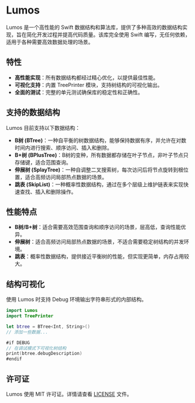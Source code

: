 # Lumos

Lumos 是一个高性能的 Swift 数据结构和算法库，提供了多种高效的数据结构实现，旨在简化开发过程并提高代码质量。该库完全使用 Swift 编写，无任何依赖，适用于各种需要高效数据处理的场景。

## 特性

- **高性能实现**：所有数据结构都经过精心优化，以提供最佳性能。
- **可视化支持**：内置 TreePrinter 模块，支持树结构的可视化输出。
- **全面的测试**：完整的单元测试确保库的稳定性和正确性。

## 支持的数据结构

Lumos 目前支持以下数据结构：

- **B树 (BTree)**：一种自平衡的树数据结构，能够保持数据有序，并允许在对数时间内进行搜索、顺序访问、插入和删除。
- **B+树 (BPlusTree)**：B树的变种，所有数据都存储在叶子节点，非叶子节点只存储键，适合范围查询。
- **伸展树 (SplayTree)**：一种自调整二叉搜索树，每次访问后将节点旋转到根位置，适合高频访问局部热点数据的场景。
- **跳表 (SkipList)**：一种概率性数据结构，通过在多个层级上维护链表来实现快速查找、插入和删除操作。

## 性能特点

- **B树/B+树**：适合需要高效范围查询和顺序访问的场景，层高低，查询性能优异。
- **伸展树**：适合高频访问局部热点数据的场景，不适合需要稳定树结构的并发环境。
- **跳表**：概率性数据结构，提供接近平衡树的性能，但实现更简单，内存占用较大。

## 结构可视化

使用 Lumos 时支持 Debug 环境输出字符串形式的内部结构。

```swift
import Lumos
import TreePrinter

let btree = BTree<Int, String>()
// 添加一些数据...

#if DEBUG
// 在调试模式下可视化树结构
print(btree.debugDescription)
#endif
```

## 许可证

Lumos 使用 MIT 许可证。详情请查看 [LICENSE](LICENSE) 文件。
